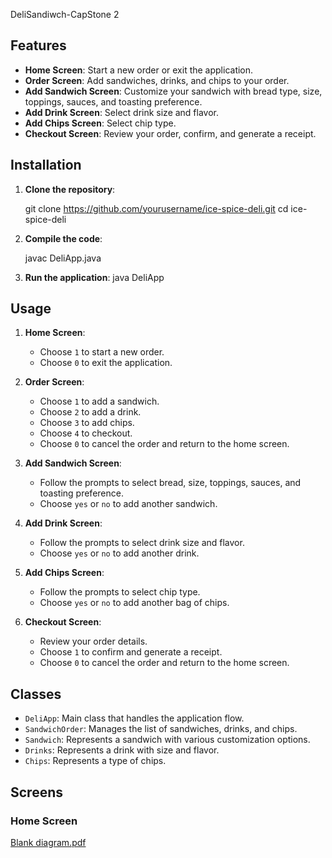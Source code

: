 DeliSandiwch-CapStone 2

## Features

- **Home Screen**: Start a new order or exit the application.
- **Order Screen**: Add sandwiches, drinks, and chips to your order.
- **Add Sandwich Screen**: Customize your sandwich with bread type, size, toppings, sauces, and toasting preference.
- **Add Drink Screen**: Select drink size and flavor.
- **Add Chips Screen**: Select chip type.
- **Checkout Screen**: Review your order, confirm, and generate a receipt.

## Installation

1. **Clone the repository**:
   
    git clone https://github.com/yourusername/ice-spice-deli.git
    cd ice-spice-deli
 

2. **Compile the code**:

    javac DeliApp.java


3. **Run the application**:
    java DeliApp
   

## Usage

1. **Home Screen**:
    - Choose `1` to start a new order.
    - Choose `0` to exit the application.

2. **Order Screen**:
    - Choose `1` to add a sandwich.
    - Choose `2` to add a drink.
    - Choose `3` to add chips.
    - Choose `4` to checkout.
    - Choose `0` to cancel the order and return to the home screen.

3. **Add Sandwich Screen**:
    - Follow the prompts to select bread, size, toppings, sauces, and toasting preference.
    - Choose `yes` or `no` to add another sandwich.

4. **Add Drink Screen**:
    - Follow the prompts to select drink size and flavor.
    - Choose `yes` or `no` to add another drink.

5. **Add Chips Screen**:
    - Follow the prompts to select chip type.
    - Choose `yes` or `no` to add another bag of chips.

6. **Checkout Screen**:
    - Review your order details.
    - Choose `1` to confirm and generate a receipt.
    - Choose `0` to cancel the order and return to the home screen.

## Classes

- `DeliApp`: Main class that handles the application flow.
- `SandwichOrder`: Manages the list of sandwiches, drinks, and chips.
- `Sandwich`: Represents a sandwich with various customization options.
- `Drinks`: Represents a drink with size and flavor.
- `Chips`: Represents a type of chips.

## Screens

### Home Screen
[Blank diagram.pdf](https://github.com/user-attachments/files/15506329/Blank.diagram.pdf)

  

